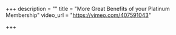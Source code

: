 +++
description = ""
title = "More Great Benefits of your Platinum Membership"
video_url = "https://vimeo.com/407591043"

+++
